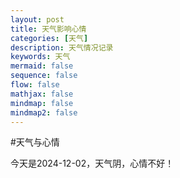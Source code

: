 ```yaml
---
layout: post
title: 天气影响心情
categories: [天气]
description: 天气情况记录
keywords: 天气
mermaid: false
sequence: false
flow: false
mathjax: false
mindmap: false
mindmap2: false
---
```


#天气与心情

今天是2024-12-02，天气阴，心情不好！